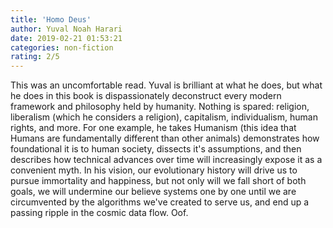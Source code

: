 ```yaml
---
title: 'Homo Deus'
author: Yuval Noah Harari
date: 2019-02-21 01:53:21
categories: non-fiction
rating: 2/5
---
```


This was an uncomfortable read. Yuval is brilliant at what he does, but what he does in this book is dispassionately deconstruct every modern framework and philosophy held by humanity. Nothing is spared: religion, liberalism (which he considers a religion), capitalism, individualism, human rights, and more. For one example, he takes Humanism (this idea that Humans are fundamentally different than other animals) demonstrates how foundational it is to human society, dissects it's assumptions, and then describes how technical advances over time will increasingly expose it as a convenient myth. In his vision, our evolutionary history will drive us to pursue immortality and happiness, but not only will we fall short of both goals, we will undermine our believe systems one by one until we are circumvented by the algorithms we've created to serve us, and end up a passing ripple in the cosmic data flow. Oof.
